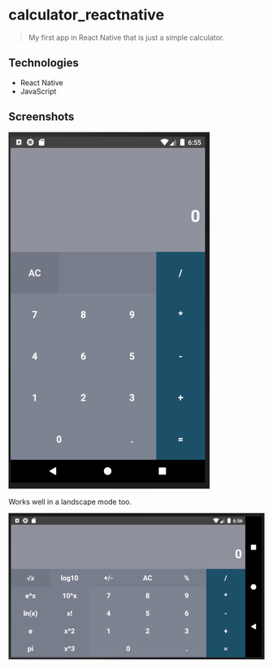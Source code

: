 # calculator_reactnative
> My first app in React Native that is just a simple calculator.


## Technologies
* React Native
* JavaScript

## Screenshots 


![Screen1](./calculator1.png)

Works well in a landscape mode too.

![Screen1](./calculator2.png)
